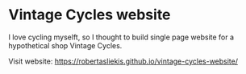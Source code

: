 # Vintage Cycles website

I love cycling myselft, so I thought to build single page website for a hypothetical shop Vintage Cycles.

Visit website: https://robertasliekis.github.io/vintage-cycles-website/
